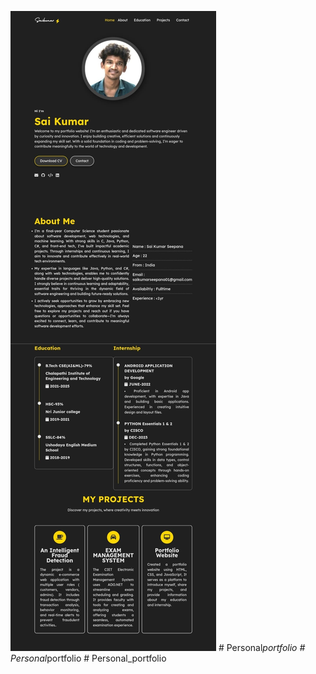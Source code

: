 ![Preview Img](files/preview.jpg)
#   P e r s o n a l _ p o r t f o l i o 
 
 #   P e r s o n a l _ p o r t f o l i o 
 
 
#   P e r s o n a l _ p o r t f o l i o 
 
 